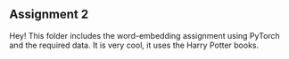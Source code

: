 ## Assignment 2

Hey! This folder includes the word-embedding assignment using PyTorch and the required data. It is very cool, it uses the Harry Potter books.
